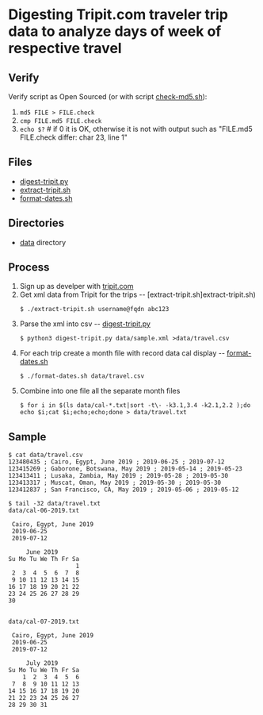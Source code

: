 # Digesting Tripit.com traveler trip data to analyze days of week of respective travel

## Verify
Verify script as Open Sourced (or with script [check-md5.sh](check-md5.sh)):
1. `md5 FILE > FILE.check`
1. `cmp FILE.md5 FILE.check`        
1. `echo $?` # if 0 it is OK, otherwise it is not with output such as "FILE.md5 FILE.check differ: char 23, line 1"

## Files
* [digest-tripit.py](digest-tripit.py)
* [extract-tripit.sh](extract-tripit.sh)
* [format-dates.sh](format-dates.sh)

## Directories
* [data](data) directory

## Process
1. Sign up as develper with [tripit.com](tripit.com)
1. Get xml data from Tripit for the trips -- [extract-tripit.sh]extract-tripit.sh)
   ```
   $ ./extract-tripit.sh username@fqdn abc123
   ```
1. Parse the xml into csv -- [digest-tripit.py](digest-tripit.py)
   ```
   $ python3 digest-tripit.py data/sample.xml >data/travel.csv
   ```
1. For each trip create a month file with record data cal display -- [format-dates.sh](format-dates.sh)
   ```
   $ ./format-dates.sh data/travel.csv
   ```
1. Combine into one file all the separate month files
   ```
   $ for i in $(ls data/cal-*.txt|sort -t\- -k3.1,3.4 -k2.1,2.2 );do echo $i;cat $i;echo;echo;done > data/travel.txt                
   ```

## Sample
```
$ cat data/travel.csv
123480435 ; Cairo, Egypt, June 2019 ; 2019-06-25 ; 2019-07-12
123415269 ; Gaborone, Botswana, May 2019 ; 2019-05-14 ; 2019-05-23
123413411 ; Lusaka, Zambia, May 2019 ; 2019-05-28 ; 2019-05-30
123413317 ; Muscat, Oman, May 2019 ; 2019-05-30 ; 2019-05-30
123412837 ; San Francisco, CA, May 2019 ; 2019-05-06 ; 2019-05-12

$ tail -32 data/travel.txt
data/cal-06-2019.txt

 Cairo, Egypt, June 2019 
 2019-06-25 
 2019-07-12

     June 2019        
Su Mo Tu We Th Fr Sa  
                   1  
 2  3  4  5  6  7  8  
 9 10 11 12 13 14 15  
16 17 18 19 20 21 22  
23 24 25 26 27 28 29  
30                    


data/cal-07-2019.txt

 Cairo, Egypt, June 2019 
 2019-06-25 
 2019-07-12

     July 2019        
Su Mo Tu We Th Fr Sa  
    1  2  3  4  5  6  
 7  8  9 10 11 12 13  
14 15 16 17 18 19 20  
21 22 23 24 25 26 27  
28 29 30 31           
```
